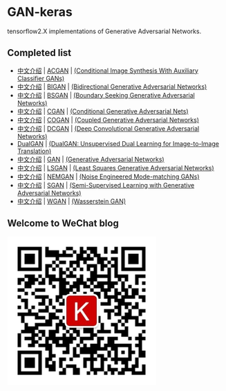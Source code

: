 # GAN-keras
tensorflow2.X implementations of Generative Adversarial Networks.


## Completed list
- [中文介绍](https://mp.weixin.qq.com/s/GNPBRTRdJP7nnT1IzVp6sQ) | [ACGAN](https://github.com/Hourout/GAN-keras/blob/master/GAN/ACGAN.py) | [(Conditional Image Synthesis With Auxiliary Classifier GANs)](https://arxiv.org/abs/1610.09585) 
- [中文介绍](https://mp.weixin.qq.com/s/j-wctUWiexs7EZrAMTT3Hg) | [BIGAN](https://github.com/Hourout/GAN-keras/blob/master/GAN/BIGAN.py) | [(Bidirectional Generative Adversarial Networks)](https://arxiv.org/abs/1605.09782)
- [中文介绍](https://mp.weixin.qq.com/s/4fN5t72qyo8CstFtq3yv4Q) | [BSGAN](https://github.com/Hourout/GAN-keras/blob/master/GAN/BSGAN.py) | [(Boundary Seeking Generative Adversarial Networks)](https://arxiv.org/abs/1702.08431v1)
- [中文介绍](https://mp.weixin.qq.com/s/6BtQ9ajQRR-saRpcD9DCjw) | [CGAN](https://github.com/Hourout/GAN-keras/blob/master/GAN/CGAN.py) | [(Conditional Generative Adversarial Nets)](https://arxiv.org/abs/1411.1784)
- [中文介绍](https://mp.weixin.qq.com/s/kzHQoAvLVhUmidhuNl2gaA) | [COGAN](https://github.com/Hourout/GAN-keras/blob/master/GAN/COGAN.py) | [(Coupled Generative Adversarial Networks)](https://arxiv.org/abs/1606.07536)
- [中文介绍](https://mp.weixin.qq.com/s/7HnEQEET-TyX473JhK06ig) | [DCGAN](https://github.com/Hourout/GAN-keras/blob/master/GAN/DCGAN.py) | [(Deep Convolutional Generative Adversarial Networks)](http://arxiv.org/abs/1511.06434)
- [DualGAN](https://github.com/Hourout/GAN-keras/blob/master/GAN/DualGAN.py) | [(DualGAN: Unsupervised Dual Learning for Image-to-Image Translation)](https://arxiv.org/abs/1704.02510)
- [中文介绍](https://mp.weixin.qq.com/s/X8rnzGMbRaCOH_MkPrTymw) | [GAN](https://github.com/Hourout/GAN-keras/blob/master/GAN/GAN.py) | [(Generative Adversarial Networks)](https://arxiv.org/abs/1406.2661)
- [中文介绍](https://mp.weixin.qq.com/s/z56BueII1AbCVVvRo0nYdw) | [LSGAN](https://github.com/Hourout/GAN-keras/blob/master/GAN/LSGAN.py) | [(Least Squares Generative Adversarial Networks)](https://arxiv.org/abs/1611.04076)
- [中文介绍](https://mp.weixin.qq.com/s/bbtLq_NCSEeBOOjQyPgigw) | [NEMGAN](https://github.com/Hourout/GAN-keras/blob/master/GAN/NEMGAN.py) | [(Noise Engineered Mode-matching GANs)](https://arxiv.org/abs/1811.03692)
- [中文介绍](https://mp.weixin.qq.com/s/uAHFCRWMOI1ZMUhYOykDqw) | [SGAN](https://github.com/Hourout/GAN-keras/blob/master/GAN/SGAN.py) | [(Semi-Supervised Learning with Generative Adversarial Networks)](https://arxiv.org/abs/1606.01583)
- [中文介绍](https://mp.weixin.qq.com/s/nLgl2iIpNXBuQsMngoTQ3g) | [WGAN](https://github.com/Hourout/GAN-keras/blob/master/GAN/WGAN.py) | [(Wasserstein GAN)](https://arxiv.org/abs/1701.07875)

## Welcome to WeChat blog
![](qrcode_for_gh_213bdb5b4f27_344.jpg)
